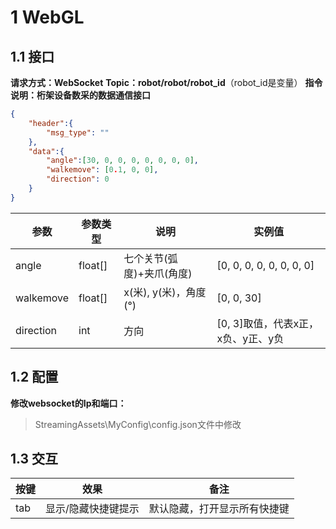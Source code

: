 # 1 WebGL
## 1.1 接口
**请求方式：WebSocket**
**Topic：robot/robot/robot_id**（robot_id是变量）
**指令说明：桁架设备数采的数据通信接口**
```json
{
    "header":{
        "msg_type": ""
    },
    "data":{
        "angle":[30, 0, 0, 0, 0, 0, 0, 0],
        "walkemove": [0.1, 0, 0],
        "direction": 0
    }
}
```

| 参数        | 参数类型    | 说明               | 实例值                      |
| --------- | ------- | ---------------- | ------------------------ |
| angle     | float[] | 七个关节(弧度)+夹爪(角度)  | [0, 0, 0, 0, 0, 0, 0, 0] |
| walkemove | float[] | x(米), y(米)，角度(°) | [0, 0, 30]               |
| direction | int     | 方向               | [0, 3]取值，代表x正，x负、y正、y负   |
## 1.2 配置

**修改websocket的Ip和端口：**
> StreamingAssets\MyConfig\config.json文件中修改
## 1.3 交互

| 按键  | 效果  | 备注  |
| ------------ | ------------ | ------------ |
| tab  | 显示/隐藏快捷键提示 | 默认隐藏，打开显示所有快捷键  |
